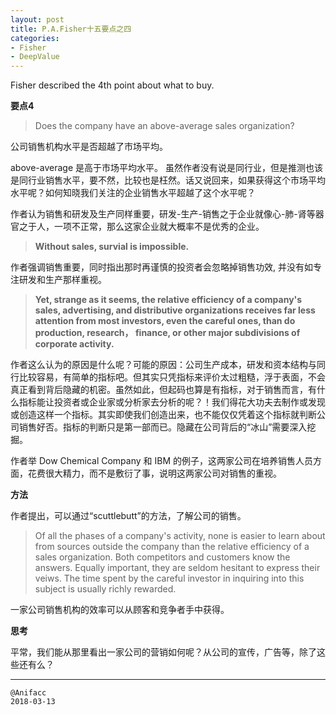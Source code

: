 ```yaml
---
layout: post
title: P.A.Fisher十五要点之四
categories:
- Fisher
- DeepValue
---
```

Fisher described the 4th point about what to buy.

**要点4**

> Does the company have an above-average sales organization?

公司销售机构水平是否超越了市场平均。

above-average 是高于市场平均水平。 虽然作者没有说是同行业，但是推测也该是同行业销售水平，要不然，比较也是枉然。话又说回来，如果获得这个市场平均水平呢？如何知晓我们关注的企业销售水平超越了这个水平呢？

作者认为销售和研发及生产同样重要，研发-生产-销售之于企业就像心-肺-肾等器官之于人，一项不正常，那么这家企业就大概率不是优秀的企业。

> **Without sales, survial is impossible.**

作者强调销售重要，同时指出那时再谨慎的投资者会忽略掉销售功效, 并没有如专注研发和生产那样重视。

> **Yet, strange as it seems, the relative efficiency of a company's sales, advertising, and distributive organizations receives far less attention from most investors, even the careful ones, than do production, research， finance, or other major subdivisions of corporate activity.**

作者这么认为的原因是什么呢？可能的原因：公司生产成本，研发和资本结构与同行比较容易，有简单的指标吧。但其实只凭指标来评价太过粗糙，浮于表面，不会真正看到背后隐藏的机密。虽然如此，但起码也算是有指标，对于销售而言，有什么指标能让投资者或企业家或分析家去分析的呢？！我们得花大功夫去制作或发现或创造这样一个指标。其实即使我们创造出来，也不能仅仅凭着这个指标就判断公司销售好否。指标的判断只是第一部而已。隐藏在公司背后的“冰山”需要深入挖掘。

作者举 Dow Chemical Company 和 IBM 的例子，这两家公司在培养销售人员方面，花费很大精力，而不是敷衍了事，说明这两家公司对销售的重视。

**方法**

作者提出，可以通过“scuttlebutt”的方法，了解公司的销售。

> Of all the phases of a company's activity, none is easier to learn about from sources outside the company than the relative efficiency of a sales organization. Both competitors and customers know the answers. Equally important, they are seldom hesitant to express their veiws. The time spent by the careful investor in inquiring into this subject is usually richly rewarded.

一家公司销售机构的效率可以从顾客和竞争者手中获得。

**思考**

平常，我们能从那里看出一家公司的营销如何呢？从公司的宣传，广告等，除了这些还有么？

---

```
@Anifacc
2018-03-13
```
